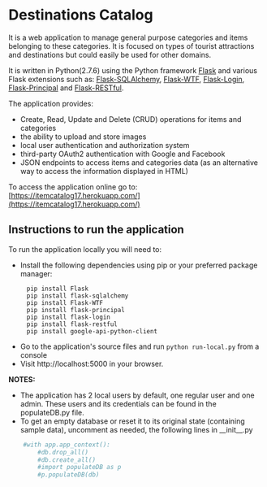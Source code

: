 # Destinations Catalog


It is a web application to manage general purpose categories and items belonging to these categories. It is focused on types of tourist attractions and destinations but could easily be used for other domains. 

It is written in Python(2.7.6) using the Python framework [Flask][flask-url] and various Flask extensions such as: [Flask-SQLAlchemy][flask-sqlalchemy-url], [Flask-WTF][flask-wtf-url], [Flask-Login][flask-login-url], [Flask-Principal][flask-principal-url] and [Flask-RESTful][flask-restfull-url].

The application provides:
 - Create, Read, Update and Delete (CRUD) operations for items and categories
 - the ability to upload and store images
 - local user authentication and authorization system
 - third-party OAuth2 authentication with Google and Facebook
 - JSON endpoints to access items and categories data (as an alternative way to access the information displayed in HTML)

To access the application online go to: [https://itemcatalog17.herokuapp.com/](https://itemcatalog17.herokuapp.com/)

## Instructions to run the application

To run the application locally you will need to:

 - Install the following dependencies using pip or your preferred package manager: 
```
     pip install Flask
     pip install flask-sqlalchemy
     pip install Flask-WTF
     pip install flask-principal
     pip install flask-login
     pip install flask-restful
     pip install google-api-python-client
```
 - Go to the application's source files and run ```python run-local.py``` from a console
 - Visit http://localhost:5000 in your browser.

**NOTES:**
 - The application has 2 local users by default, one regular user and one admin. These users and its credentials can be found in the populateDB.py file. 
 - To get an empty database or reset it to its original state (containing sample data), uncomment as needed, the following lines in \_\_init\_\_.py

```python 
    #with app.app_context():
        #db.drop_all()
        #db.create_all()
        #import populateDB as p
        #p.populateDB(db)
```    


[flask-url]: http://flask.pocoo.org/
[flask-sqlalchemy-url]: http://flask-sqlalchemy.pocoo.org/2.1/
[flask-wtf-url]: https://flask-wtf.readthedocs.io/en/stable/
[flask-login-url]: https://flask-login.readthedocs.io/en/latest/
[flask-principal-url]: http://pythonhosted.org/Flask-Principal/
[flask-restfull-url]: https://flask-restful.readthedocs.io/en/0.3.5/


